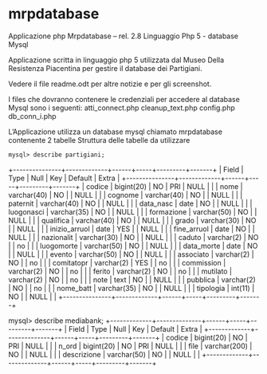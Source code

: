 # mrpdatabase
Applicazione php Mrpdatabase – rel. 2.8
Linguaggio Php 5 - database Mysql

Applicazione scritta in linguaggio php 5 utilizzata dal Museo Della Resistenza Piacentina per gestire il database dei Partigiani.


Vedere il file readme.odt per altre notizie e per gli screenshot.

I files che dovranno contenere le credenziali per accedere al database Mysql sono i seguenti:
atti_connect.php
cleanup_text.php
config.php
db_conn_i.php

L’Applicazione utilizza un database mysql chiamato mrpdatabase contenente 2 tabelle 
Struttura delle tabelle da utilizzare

 	mysql> describe partigiani;
+---------------+-------------+------+-----+---------+-------+
| Field         | Type        | Null | Key | Default | Extra |
+---------------+-------------+------+-----+---------+-------+
| codice        | bigint(20)  | NO   | PRI | NULL    |       |
| nome          | varchar(40) | NO   |     | NULL    |       |
| cognome       | varchar(40) | NO   |     | NULL    |       |
| paternit      | varchar(40) | NO   |     | NULL    |       |
| data_nasc     | date        | NO   |     | NULL    |       |
| luogonasci    | varchar(35) | NO   |     | NULL    |       |
| formazione    | varchar(50) | NO   |     | NULL    |       |
| qualifica     | varchar(40) | NO   |     | NULL    |       |
| grado         | varchar(30) | NO   |     | NULL    |       |
| inizio_arruol | date        | YES  |     | NULL    |       |
| fine_arruol   | date        | NO   |     | NULL    |       |
| nazionalit    | varchar(30) | NO   |     | NULL    |       |
| caduto        | varchar(2)  | NO   |     | no      |       |
| luogomorte    | varchar(50) | NO   |     | NULL    |       |
| data_morte    | date        | NO   |     | NULL    |       |
| evento        | varchar(50) | NO   |     | NULL    |       |
| associato     | varchar(2)  | NO   |     | no      |       |
| comitatopr    | varchar(2)  | YES  |     | no      |       |
| commission    | varchar(2)  | NO   |     | no      |       |
| ferito        | varchar(2)  | NO   |     | no      |       |
| mutilato      | varchar(2)  | NO   |     | no      |       |
| note          | text        | NO   |     | NULL    |       |
| pubblica      | varchar(2)  | NO   |     | no      |       |
| nome_batt     | varchar(35) | NO   |     | NULL    |       |
| tipologia     | int(11)     | NO   |     | NULL    |       |
+---------------+-------------+------+-----+---------+-------+

mysql> describe mediabank;
+-------------+--------------+------+-----+---------+-------+
| Field       | Type         | Null | Key | Default | Extra |
+-------------+--------------+------+-----+---------+-------+
| codice      | bigint(20)   | NO   | PRI | NULL    |       |
| n_ord       | bigint(20)   | NO   | PRI | NULL    |       |
| file        | varchar(200) | NO   |     | NULL    |       |
| descrizione | varchar(50)  | NO   |     | NULL    |       |
+-------------+--------------+------+-----+---------+-------+

